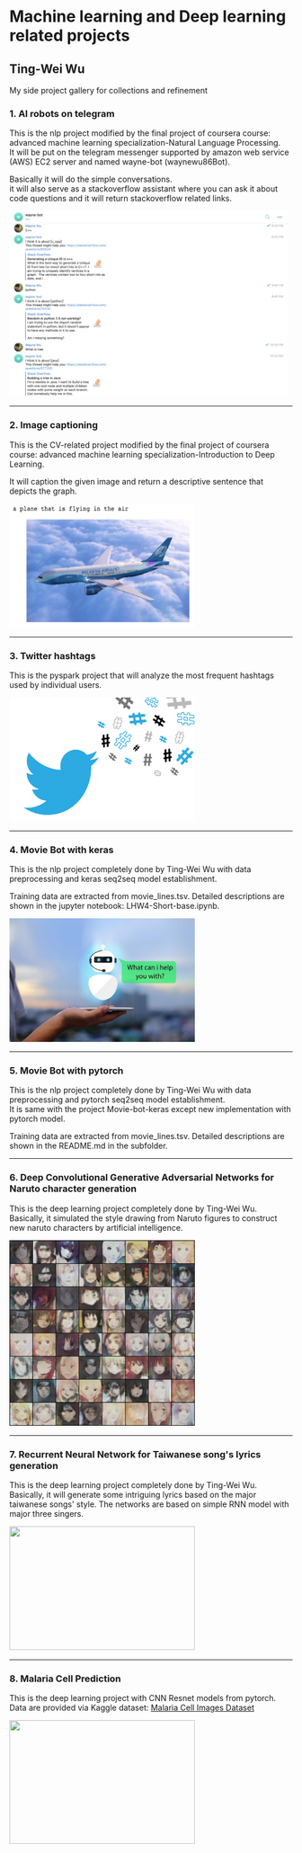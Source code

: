 # Machine learning and Deep learning related projects
## Ting-Wei Wu
My side project gallery for collections and refinement

### 1. AI robots on telegram
This is the nlp project modified by the final project of coursera course: advanced machine learning specialization-Natural Language Processing.  
It will be put on the telegram messenger supported by amazon web service (AWS) EC2 server and named wayne-bot (waynewu86Bot). <br>

Basically it will do the simple conversations. <br> 
it will also serve as a stackoverflow assistant where you can ask it about code questions and it will return stackoverflow related links.

<img src="1.AI-robots-on-telegram/result.png" height="330" width="495">

---

### 2. Image captioning
This is the CV-related project modified by the final project of coursera course: advanced machine learning specialization-Introduction to Deep Learning.   

It will caption the given image and return a descriptive sentence that depicts the graph.

<img src="2.Image-captioning/result.png"  height="220" width="330">

---

### 3. Twitter hashtags
This is the pyspark project that will analyze the most frequent hashtags used by individual users.   

<img src="3.Twitter-hashtags/hashtag.png"  height="220" width="330">

---

### 4. Movie Bot with keras
This is the nlp project completely done by Ting-Wei Wu with data preprocessing and keras seq2seq model establishment. <br>

Training data are extracted from movie_lines.tsv. Detailed descriptions are shown in the jupyter notebook: LHW4-Short-base.ipynb.

<img src="4.Movie-bot/chatbots.jpg"  height="220" width="330">

---

### 5. Movie Bot with pytorch
This is the nlp project completely done by Ting-Wei Wu with data preprocessing and pytorch seq2seq model establishment. <br>
It is same with the project Movie-bot-keras except new implementation with pytorch model.

Training data are extracted from movie_lines.tsv. Detailed descriptions are shown in the README.md in the subfolder.

---

### 6. Deep Convolutional Generative Adversarial Networks for Naruto character generation
This is the deep learning project completely done by Ting-Wei Wu. Basically, it simulated the style drawing from Naruto figures to construct new naruto characters by artificial intelligence. <br>

<img src="6.Comics-GAN/result.png" height="330" width="330">


---

### 7. Recurrent Neural Network for Taiwanese song's lyrics generation
This is the deep learning project completely done by Ting-Wei Wu. Basically, it will generate some intriguing lyrics based on the major taiwanese songs' style. The networks are based on simple RNN model with major three singers. <br>

<img src="http://www.bloggerbatam.com/wp-content/uploads/2017/02/Song-Lyrics.png" height="220" width="330">


---

### 8. Malaria Cell Prediction
This is the deep learning project with CNN Resnet models from pytorch. Data are provided via Kaggle dataset: [Malaria Cell Images Dataset](https://www.kaggle.com/iarunava/cell-images-for-detecting-malaria/home)

<img src="https://www.asianscientist.com/wp-content/uploads/bfi_thumb/Malaria-Parasite-Is-Driving-Human-Evolution-In-Asia-Pacific-2srft49tu93vzoqhwlircw.jpg" height="220" width="330">


